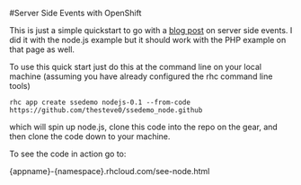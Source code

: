 #Server Side Events with OpenShift

This is just a simple quickstart to go with a [blog post](http://www.html5rocks.com/en/tutorials/eventsource/basics/) on server side events. I did it with the node.js example but it should work with the PHP example on that page as well. 

To use this quick start just do this at the command line on your local machine (assuming you have already configured the rhc command line tools) 

	rhc app create ssedemo nodejs-0.1 --from-code https://github.com/thesteve0/ssedemo_node.github
	
which will spin up node.js, clone this code into the repo on the gear, and then clone the code down to your machine. 

To see the code in action go to:

{appname}-{namespace}.rhcloud.com/see-node.html
